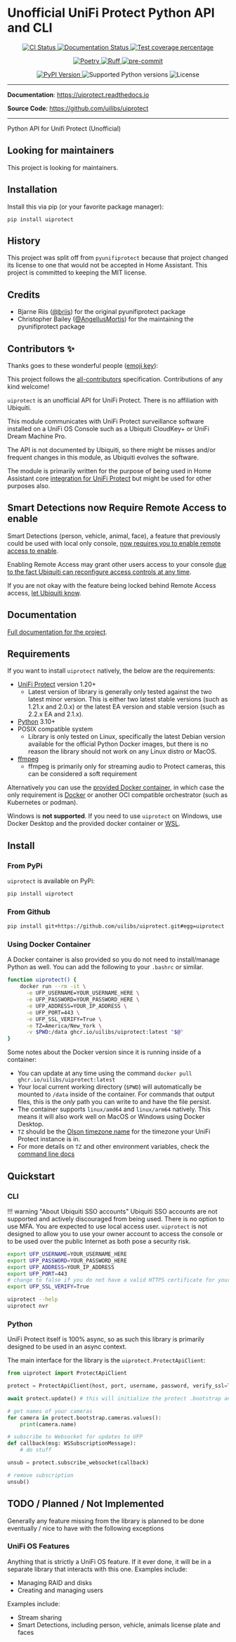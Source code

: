 # Unofficial UniFi Protect Python API and CLI

<p align="center">
  <a href="https://github.com/uilibs/uiprotect/actions/workflows/ci.yml?query=branch%3Amain">
    <img src="https://img.shields.io/github/actions/workflow/status/uilibs/uiprotect/ci.yml?branch=main&label=CI&logo=github&style=flat-square" alt="CI Status" >
  </a>
  <a href="https://uiprotect.readthedocs.io">
    <img src="https://img.shields.io/readthedocs/uiprotect.svg?logo=read-the-docs&logoColor=fff&style=flat-square" alt="Documentation Status">
  </a>
  <a href="https://codecov.io/gh/uilibs/uiprotect">
    <img src="https://img.shields.io/codecov/c/github/uilibs/uiprotect.svg?logo=codecov&logoColor=fff&style=flat-square" alt="Test coverage percentage">
  </a>
</p>
<p align="center">
  <a href="https://python-poetry.org/">
    <img src="https://img.shields.io/endpoint?url=https://python-poetry.org/badge/v0.json" alt="Poetry">
  </a>
  <a href="https://github.com/astral-sh/ruff">
    <img src="https://img.shields.io/endpoint?url=https://raw.githubusercontent.com/astral-sh/ruff/main/assets/badge/v2.json" alt="Ruff">
  </a>
  <a href="https://github.com/pre-commit/pre-commit">
    <img src="https://img.shields.io/badge/pre--commit-enabled-brightgreen?logo=pre-commit&logoColor=white&style=flat-square" alt="pre-commit">
  </a>
</p>
<p align="center">
  <a href="https://pypi.org/project/uiprotect/">
    <img src="https://img.shields.io/pypi/v/uiprotect.svg?logo=python&logoColor=fff&style=flat-square" alt="PyPI Version">
  </a>
  <img src="https://img.shields.io/pypi/pyversions/uiprotect.svg?style=flat-square&logo=python&amp;logoColor=fff" alt="Supported Python versions">
  <img src="https://img.shields.io/pypi/l/uiprotect.svg?style=flat-square" alt="License">
</p>

---

**Documentation**: <a href="https://uiprotect.readthedocs.io" target="_blank">https://uiprotect.readthedocs.io </a>

**Source Code**: <a href="https://github.com/uilibs/uiprotect" target="_blank">https://github.com/uilibs/uiprotect </a>

---

Python API for Unifi Protect (Unofficial)

## Looking for maintainers

This project is looking for maintainers.

## Installation

Install this via pip (or your favorite package manager):

`pip install uiprotect`

## History

This project was split off from `pyunifiprotect` because that project changed its license to one that would not be accepted in Home Assistant. This project is committed to keeping the MIT license.

## Credits

- Bjarne Riis ([@briis](https://github.com/briis/)) for the original pyunifiprotect package
- Christopher Bailey ([@AngellusMortis](https://github.com/AngellusMortis/)) for the maintaining the pyunifiprotect package

## Contributors ✨

Thanks goes to these wonderful people ([emoji key](https://allcontributors.org/docs/en/emoji-key)):

<!-- prettier-ignore-start -->
<!-- ALL-CONTRIBUTORS-LIST:START - Do not remove or modify this section -->
<!-- markdownlint-disable -->
<!-- markdownlint-enable -->
<!-- ALL-CONTRIBUTORS-LIST:END -->
<!-- prettier-ignore-end -->

This project follows the [all-contributors](https://github.com/all-contributors/all-contributors) specification. Contributions of any kind welcome!

`uiprotect` is an unofficial API for UniFi Protect. There is no affiliation with Ubiquiti.

This module communicates with UniFi Protect surveillance software installed on a UniFi OS Console such as a Ubiquiti CloudKey+ or UniFi Dream Machine Pro.

The API is not documented by Ubiquiti, so there might be misses and/or frequent changes in this module, as Ubiquiti evolves the software.

The module is primarily written for the purpose of being used in Home Assistant core [integration for UniFi Protect](https://www.home-assistant.io/integrations/unifiprotect) but might be used for other purposes also.

## Smart Detections now Require Remote Access to enable

Smart Detections (person, vehicle, animal, face), a feature that previously could be used with local only console, [now requires you to enable remote access to enable](https://community.ui.com/questions/Cannot-enable-Smart-Detections/e3d50641-5c00-4607-9723-453cda557e35#answer/1d146426-89aa-4022-a0ae-fd5000846028).

Enabling Remote Access may grant other users access to your console [due to the fact Ubiquiti can reconfigure access controls at any time](https://community.ui.com/questions/Bug-Fix-Cloud-Access-Misconfiguration/fe8d4479-e187-4471-bf95-b2799183ceb7).

If you are not okay with the feature being locked behind Remote Access access, [let Ubiquiti know](https://community.ui.com/questions/Cannot-enable-Smart-Detections/e3d50641-5c00-4607-9723-453cda557e35).

## Documentation

[Full documentation for the project](https://uilibs.github.io/uiprotect/).

## Requirements

If you want to install `uiprotect` natively, the below are the requirements:

- [UniFi Protect](https://ui.com/camera-security) version 1.20+
  - Latest version of library is generally only tested against the two latest minor version. This is either two latest stable versions (such as 1.21.x and 2.0.x) or the latest EA version and stable version (such as 2.2.x EA and 2.1.x).
- [Python](https://www.python.org/) 3.10+
- POSIX compatible system
  - Library is only tested on Linux, specifically the latest Debian version available for the official Python Docker images, but there is no reason the library should not work on any Linux distro or MacOS.
- [ffmpeg](https://ffmpeg.org/)
  - ffmpeg is primarily only for streaming audio to Protect cameras, this can be considered a soft requirement

Alternatively you can use the [provided Docker container](#using-docker-container), in which case the only requirement is [Docker](https://docs.docker.com/desktop/) or another OCI compatible orchestrator (such as Kubernetes or podman).

Windows is **not supported**. If you need to use `uiprotect` on Windows, use Docker Desktop and the provided docker container or [WSL](https://docs.microsoft.com/en-us/windows/wsl/install).

## Install

### From PyPi

`uiprotect` is available on PyPi:

```bash
pip install uiprotect
```

### From Github

```bash
pip install git+https://github.com/uilibs/uiprotect.git#egg=uiprotect
```

### Using Docker Container

A Docker container is also provided so you do not need to install/manage Python as well. You can add the following to your `.bashrc` or similar.

```bash
function uiprotect() {
    docker run --rm -it \
      -e UFP_USERNAME=YOUR_USERNAME_HERE \
      -e UFP_PASSWORD=YOUR_PASSWORD_HERE \
      -e UFP_ADDRESS=YOUR_IP_ADDRESS \
      -e UFP_PORT=443 \
      -e UFP_SSL_VERIFY=True \
      -e TZ=America/New_York \
      -v $PWD:/data ghcr.io/uilibs/uiprotect:latest "$@"
}
```

Some notes about the Docker version since it is running inside of a container:

- You can update at any time using the command `docker pull ghcr.io/uilibs/uiprotect:latest`
- Your local current working directory (`$PWD`) will automatically be mounted to `/data` inside of the container. For commands that output files, this is the _only_ path you can write to and have the file persist.
- The container supports `linux/amd64` and `linux/arm64` natively. This means it will also work well on MacOS or Windows using Docker Desktop.
- `TZ` should be the [Olson timezone name](https://en.wikipedia.org/wiki/List_of_tz_database_time_zones) for the timezone your UniFi Protect instance is in.
- For more details on `TZ` and other environment variables, check the [command line docs](https://uilibs.github.io/uiprotect/latest/cli/)

## Quickstart

### CLI

!!! warning "About Ubiquiti SSO accounts"
Ubiquiti SSO accounts are not supported and actively discouraged from being used. There is no option to use MFA. You are expected to use local access user. `uiprotect` is not designed to allow you to use your owner account to access the console or to be used over the public Internet as both pose a security risk.

```bash
export UFP_USERNAME=YOUR_USERNAME_HERE
export UFP_PASSWORD=YOUR_PASSWORD_HERE
export UFP_ADDRESS=YOUR_IP_ADDRESS
export UFP_PORT=443
# change to false if you do not have a valid HTTPS certificate for your instance
export UFP_SSL_VERIFY=True

uiprotect --help
uiprotect nvr
```

### Python

UniFi Protect itself is 100% async, so as such this library is primarily designed to be used in an async context.

The main interface for the library is the `uiprotect.ProtectApiClient`:

```python
from uiprotect import ProtectApiClient

protect = ProtectApiClient(host, port, username, password, verify_ssl=True)

await protect.update() # this will initialize the protect .bootstrap and open a Websocket connection for updates

# get names of your cameras
for camera in protect.bootstrap.cameras.values():
    print(camera.name)

# subscribe to Websocket for updates to UFP
def callback(msg: WSSubscriptionMessage):
    # do stuff

unsub = protect.subscribe_websocket(callback)

# remove subscription
unsub()

```

## TODO / Planned / Not Implemented

Generally any feature missing from the library is planned to be done eventually / nice to have with the following exceptions

### UniFi OS Features

Anything that is strictly a UniFi OS feature. If it ever done, it will be in a separate library that interacts with this one. Examples include:

- Managing RAID and disks
- Creating and managing users

Examples include:

- Stream sharing
- Smart Detections, including person, vehicle, animals license plate and faces
